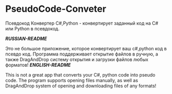 # PseudoCode-Conveter
Псевдокод Конвертер С#,Python - конвертирует заданный код на C# или Python в псевдокод.

*********************************************RUSSIAN-README*********************************************

Это не большое приложение, которое конвертирует ваш с#,python код в псевдо код.
Программа поддерживает открытие файлов в ручную, а также DragAndDrop систему открытия и загрузки файлов любых форматов!
*********************************************ENGLISH-README*********************************************

This is not a great app that converts your C#, python code into pseudo code.
The program supports opening files manually, as well as DragAndDrop system of opening and downloading files of any formats!

